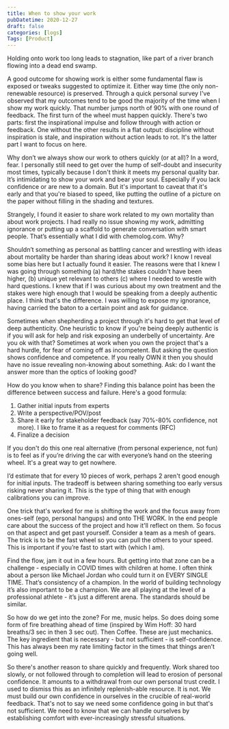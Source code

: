 ```yaml
---
title: When to show your work
pubDatetime: 2020-12-27
draft: false
categories: [logs]
Tags: [Product]
---
```

Holding onto work too long leads to stagnation, like part of a river branch flowing into a dead end swamp.

A good outcome for showing work is either some fundamental flaw is exposed or tweaks suggested to optimize it. Either way time (the only non-renewable resource) is preserved. Through a quick personal survey I've observed that my outcomes tend to be good the majority of the time when I show my work quickly. That number jumps north of 90% with one round of feedback. The first turn of the wheel must happen quickly. There's two parts: first the inspirational impulse and follow through with action or feedback. One without the other results in a flat output: discipline without inspiration is stale, and inspiration without action leads to rot. It's the latter part I want to focus on here.

Why don’t we always show our work to others quickly (or at all)? In a word, fear. I personally still need to get over the hump of self-doubt and insecurity most times, typically because I don't think it meets my personal quality bar. It’s intimidating to show your work and bear your soul. Especially if you lack confidence or are new to a domain. But it's important to caveat that it's early and that you're biased to speed, like putting the outline of a picture on the paper without filling in the shading and textures.

Strangely, I found it easier to share work related to my own mortality than about work projects. I had really no issue showing my work, admitting ignorance or putting up a scaffold to generate conversation with smart people. That’s essentially what I did with chemolog.com. Why?

Shouldn’t something as personal as battling cancer and wrestling with ideas about mortality be harder than sharing ideas about work? I know I reveal some bias here but I actually found it easier. The reasons were that I knew I was going through something (a) hard/the stakes couldn't have been higher, (b) unique yet relevant to others (c) where I needed to wrestle with hard questions. I knew that if I was curious about my own treatment and the stakes were high enough that I would be speaking from a deeply authentic place. I think that's the difference. I was willing to expose my ignorance, having carried the baton to a certain point and ask for guidance.

Sometimes when shepherding a project through it's hard to get that level of deep authenticity. One heuristic to know if you're being deeply authentic is if you will ask for help and risk exposing an underbelly of uncertainty. Are you ok with that? Sometimes at work when you own the project that's a hard hurdle, for fear of coming off as incompetent. But asking the question shows confidence and competence. If you really OWN it then you should have no issue revealing non-knowing about something. Ask: do I want the answer more than the optics of looking good?

How do you know when to share? Finding this balance point has been the difference between success and failure. Here's a good formula:

1. Gather initial inputs from experts
2. Write a perspective/POV/post
3. Share it early for stakeholder feedback (say 70%-80% confidence, not more). I like to frame it as a request for comments (RFC)
4. Finalize a decision

If you don't do this one real alternative (from personal experience, not fun) is to feel as if you’re driving the car with everyone’s hand on the steering wheel. It's a great way to get nowhere.

I’d estimate that for every 10 pieces of work, perhaps 2 aren't good enough for initial inputs. The tradeoff is between sharing something too early versus risking never sharing it. This is the type of thing that with enough calibrations you can improve.

One trick that's worked for me is shifting the work and the focus away from ones-self (ego, personal hangups) and onto THE WORK. In the end people care about the success of the project and how it'll reflect on them. So focus on that aspect and get past yourself. Consider a team as a mesh of gears. The trick is to be the fast wheel so you can pull the others to your speed. This is important if you’re fast to start with (which I am).

Find the flow, jam it out in a few hours. But getting into that zone can be a challenge - especially in COVID times with children at home. I often think about a person like Michael Jordan who could turn it on EVERY SINGLE TIME. That’s consistency of a champion. In the world of building technology it’s also important to be a champion. We are all playing at the level of a professional athlete - it’s just a different arena. The standards should be similar.

So how do we get into the zone? For me, music helps. So does doing some form of fire breathing ahead of time (inspired by Wim Hoff: 30 hard breaths/3 sec in then 3 sec out). Then Coffee. These are just mechanics. The key ingredient that is necessary - but not sufficient - is self-confidence. This has always been my rate limiting factor in the times that things aren’t going well.

So there's another reason to share quickly and frequently. Work shared too slowly, or not followed through to completion will lead to erosion of personal confidence. It amounts to a withdrawal from our own personal trust credit. I used to dismiss this as an infinitely replenish-able resource. It is not. We must build our own confidence in ourselves in the crucible of real-world feedback. That's not to say we need some confidence going in but that's not sufficient. We need to know that we can handle ourselves by establishing comfort with ever-increasingly stressful situations.
